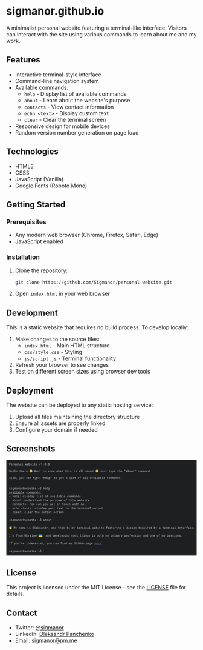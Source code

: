 # sigmanor.github.io

A minimalist personal website featuring a terminal-like interface. Visitors can interact with the site using various commands to learn about me and my work.

## Features

- Interactive terminal-style interface
- Command-line navigation system
- Available commands:
  - `help` - Display list of available commands
  - `about` - Learn about the website's purpose
  - `contacts` - View contact information
  - `echo <text>` - Display custom text
  - `clear` - Clear the terminal screen
- Responsive design for mobile devices
- Random version number generation on page load

## Technologies

- HTML5
- CSS3
- JavaScript (Vanilla)
- Google Fonts (Roboto Mono)

## Getting Started

### Prerequisites

- Any modern web browser (Chrome, Firefox, Safari, Edge)
- JavaScript enabled

### Installation

1. Clone the repository:
   ```bash
   git clone https://github.com/Sigmanor/personal-website.git
   ```
2. Open `index.html` in your web browser

## Development

This is a static website that requires no build process. To develop locally:

1. Make changes to the source files:
   - `index.html` - Main HTML structure
   - `css/style.css` - Styling
   - `js/script.js` - Terminal functionality
2. Refresh your browser to see changes
3. Test on different screen sizes using browser dev tools

## Deployment

The website can be deployed to any static hosting service:

1. Upload all files maintaining the directory structure
2. Ensure all assets are properly linked
3. Configure your domain if needed

## Screenshots

![Website Preview](assets/preview.png)

## License

This project is licensed under the MIT License - see the [LICENSE](LICENSE) file for details.

## Contact

- Twitter: [@sigmanor](https://x.com/sigmanor)
- LinkedIn: [Oleksandr Panchenko](https://www.linkedin.com/in/sigmanor/)
- Email: sigmanor@pm.me
